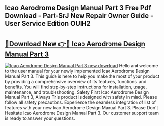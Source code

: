 ## Icao Aerodrome Design Manual Part 3 Free Pdf Download - Part-SrJ New Repair Owner Guide - User Service Edition OUlH2

# <h2><a href="http://bc57940.oget.top/?id=Icao+Aerodrome+Design+Manual+Part+3">🔗Download New 👉🔴 Icao Aerodrome Design Manual Part 3</a></h2>

[![Icao Aerodrome Design Manual Part 3 new download](https://i.imgur.com/5g1atiW.png)](http://bc57940.oget.top/?id=Icao+Aerodrome+Design+Manual+Part+3)
Hello and welcome to the user manual for your newly implemented Icao Aerodrome Design Manual Part 3. This guide is here to help you make the most of your product by providing a comprehensive overview of its features, functions, and benefits. You will find step-by-step instructions for installation, usage, maintenance, and troubleshooting. Safety First Icao Aerodrome Design Manual Part 3, Always This product is designed with safety in mind. Please follow all safety precautions. Experience the seamless integration of list of features with your new Icao Aerodrome Design Manual Part 3. Please Don't Hesitate Icao Aerodrome Design Manual Part 3. Our customer support team is ready to answer your questions.
